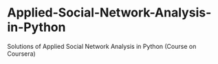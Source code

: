 # Applied-Social-Network-Analysis-in-Python
Solutions of Applied Social Network Analysis in Python (Course on Coursera)
